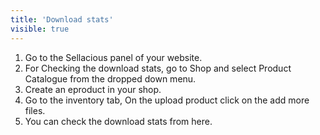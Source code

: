 ```yaml
---
title: 'Download stats'
visible: true
---
```


1. Go to the Sellacious panel of your website.
2. For Checking the download stats, go to Shop and select Product Catalogue from the dropped down menu.
3. Create an eproduct in your shop.
4. Go to the inventory tab, On the upload product click on the add more files.
5. You can check the download stats from here.
